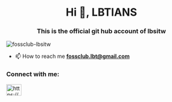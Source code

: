 <h1 align="center">Hi 👋, LBTIANS</h1>
<h3 align="center">This is the official git hub account of lbsitw</h3>

<p align="left"> <img src="https://komarev.com/ghpvc/?username=fossclub-lbsitw&label=Profile%20views&color=0e75b6&style=flat" alt="fossclub-lbsitw" /> </p>

- 📫 How to reach me **fossclub.lbt@gmail.com**

<h3 align="left">Connect with me:</h3>
<p align="left">
<a href="https://linkedin.com/in/https://www.linkedin.com/company/foss-club-lbsitw/" target="blank"><img align="center" src="https://raw.githubusercontent.com/rahuldkjain/github-profile-readme-generator/master/src/images/icons/Social/linked-in-alt.svg" alt="https://www.linkedin.com/company/foss-club-lbsitw/" height="30" width="40" /></a>
</p>
